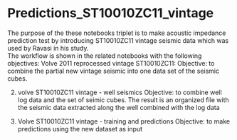 # Predictions_ST10010ZC11_vintage

The purpose of the these notebooks triplet is to make acoustic impedance prediction test by introducing ST10010ZC11 vintage seismic data which was used by Ravasi in his study.  
The workflow is shown in the related notebooks with the following objectives:
Volve 2011 reprocessed vintage ST10010ZC11:
Objective: to combine the partial new vintage seismic into one data set of the seismic cubes.

2. volve ST10010ZC11 vintage - well seismics
Objective: to combine well log data and the set of seimic cubes. The result is an organized file with the seismic data extracted along the well combined with the log data

3. Volve ST10010ZC11 vintage - training and predictions
Objective: to make predictions using the new dataset as input
